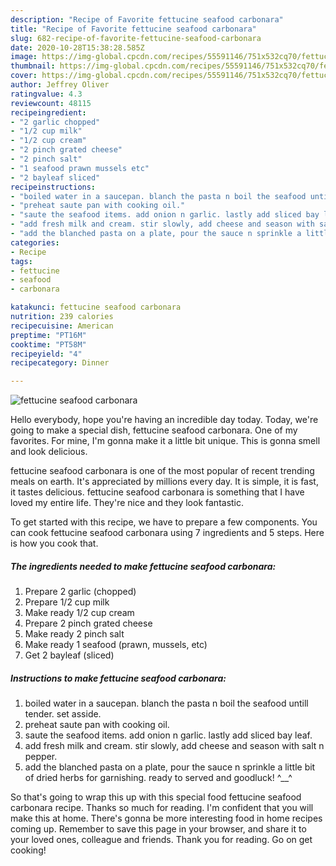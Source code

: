 ```yaml
---
description: "Recipe of Favorite fettucine seafood carbonara"
title: "Recipe of Favorite fettucine seafood carbonara"
slug: 682-recipe-of-favorite-fettucine-seafood-carbonara
date: 2020-10-28T15:38:28.585Z
image: https://img-global.cpcdn.com/recipes/55591146/751x532cq70/fettucine-seafood-carbonara-recipe-main-photo.jpg
thumbnail: https://img-global.cpcdn.com/recipes/55591146/751x532cq70/fettucine-seafood-carbonara-recipe-main-photo.jpg
cover: https://img-global.cpcdn.com/recipes/55591146/751x532cq70/fettucine-seafood-carbonara-recipe-main-photo.jpg
author: Jeffrey Oliver
ratingvalue: 4.3
reviewcount: 48115
recipeingredient:
- "2 garlic chopped"
- "1/2 cup milk"
- "1/2 cup cream"
- "2 pinch grated cheese"
- "2 pinch salt"
- "1 seafood prawn mussels etc"
- "2 bayleaf sliced"
recipeinstructions:
- "boiled water in a saucepan. blanch the pasta n boil the seafood untill tender. set asside."
- "preheat saute pan with cooking oil."
- "saute the seafood items. add onion n garlic. lastly add sliced bay leaf."
- "add fresh milk and cream. stir slowly, add cheese and season with salt n pepper."
- "add the blanched pasta on a plate, pour the sauce n sprinkle a little bit of dried herbs for garnishing. ready to served and goodluck! ^__^"
categories:
- Recipe
tags:
- fettucine
- seafood
- carbonara

katakunci: fettucine seafood carbonara 
nutrition: 239 calories
recipecuisine: American
preptime: "PT16M"
cooktime: "PT58M"
recipeyield: "4"
recipecategory: Dinner

---
```



![fettucine seafood carbonara](https://img-global.cpcdn.com/recipes/55591146/751x532cq70/fettucine-seafood-carbonara-recipe-main-photo.jpg)

Hello everybody, hope you're having an incredible day today. Today, we're going to make a special dish, fettucine seafood carbonara. One of my favorites. For mine, I'm gonna make it a little bit unique. This is gonna smell and look delicious.

fettucine seafood carbonara is one of the most popular of recent trending meals on earth. It's appreciated by millions every day. It is simple, it is fast, it tastes delicious. fettucine seafood carbonara is something that I have loved my entire life. They're nice and they look fantastic.




To get started with this recipe, we have to prepare a few components. You can cook fettucine seafood carbonara using 7 ingredients and 5 steps. Here is how you cook that.

<!--inarticleads1-->

##### The ingredients needed to make fettucine seafood carbonara:

1. Prepare 2 garlic (chopped)
1. Prepare 1/2 cup milk
1. Make ready 1/2 cup cream
1. Prepare 2 pinch grated cheese
1. Make ready 2 pinch salt
1. Make ready 1 seafood (prawn, mussels, etc)
1. Get 2 bayleaf (sliced)




<!--inarticleads2-->

##### Instructions to make fettucine seafood carbonara:

1. boiled water in a saucepan. blanch the pasta n boil the seafood untill tender. set asside.
1. preheat saute pan with cooking oil.
1. saute the seafood items. add onion n garlic. lastly add sliced bay leaf.
1. add fresh milk and cream. stir slowly, add cheese and season with salt n pepper.
1. add the blanched pasta on a plate, pour the sauce n sprinkle a little bit of dried herbs for garnishing. ready to served and goodluck! ^__^




So that's going to wrap this up with this special food fettucine seafood carbonara recipe. Thanks so much for reading. I'm confident that you will make this at home. There's gonna be more interesting food in home recipes coming up. Remember to save this page in your browser, and share it to your loved ones, colleague and friends. Thank you for reading. Go on get cooking!
